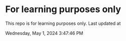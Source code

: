# For learning purposes only
This repo is for learning purposes only.
Last updated at

Wednesday, May 1, 2024 3:47:46 PM

